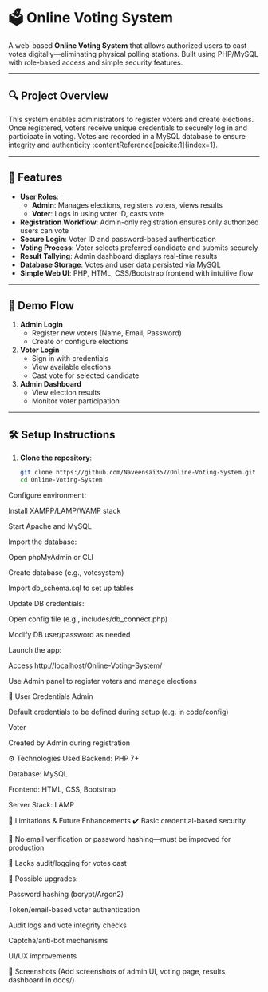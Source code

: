 # 🗳️ Online Voting System

A web-based **Online Voting System** that allows authorized users to cast votes digitally—eliminating physical polling stations. Built using PHP/MySQL with role-based access and simple security features.

---

## 🔍 Project Overview

This system enables administrators to register voters and create elections. Once registered, voters receive unique credentials to securely log in and participate in voting. Votes are recorded in a MySQL database to ensure integrity and authenticity :contentReference[oaicite:1]{index=1}.

---

## 🔑 Features

- **User Roles**:
  - **Admin**: Manages elections, registers voters, views results
  - **Voter**: Logs in using voter ID, casts vote
- **Registration Workflow**: Admin-only registration ensures only authorized users can vote
- **Secure Login**: Voter ID and password-based authentication
- **Voting Process**: Voter selects preferred candidate and submits securely
- **Result Tallying**: Admin dashboard displays real-time results
- **Database Storage**: Votes and user data persisted via MySQL
- **Simple Web UI**: PHP, HTML, CSS/Bootstrap frontend with intuitive flow

---

## 🧭 Demo Flow

1. **Admin Login**
   - Register new voters (Name, Email, Password)
   - Create or configure elections
2. **Voter Login**
   - Sign in with credentials
   - View available elections
   - Cast vote for selected candidate
3. **Admin Dashboard**
   - View election results
   - Monitor voter participation

---

## 🛠️ Setup Instructions

1. **Clone the repository**:
   ```bash
   git clone https://github.com/Naveensai357/Online-Voting-System.git
   cd Online-Voting-System
Configure environment:

Install XAMPP/LAMP/WAMP stack

Start Apache and MySQL

Import the database:

Open phpMyAdmin or CLI

Create database (e.g., votesystem)

Import db_schema.sql to set up tables

Update DB credentials:

Open config file (e.g., includes/db_connect.php)

Modify DB user/password as needed

Launch the app:

Access http://localhost/Online-Voting-System/

Use Admin panel to register voters and manage elections

👥 User Credentials
Admin

Default credentials to be defined during setup (e.g. in code/config)

Voter

Created by Admin during registration

⚙️ Technologies Used
Backend: PHP 7+

Database: MySQL

Frontend: HTML, CSS, Bootstrap

Server Stack: LAMP

📝 Limitations & Future Enhancements
✔️ Basic credential-based security

🔴 No email verification or password hashing—must be improved for production

🔴 Lacks audit/logging for votes cast

🔄 Possible upgrades:

Password hashing (bcrypt/Argon2)

Token/email-based voter authentication

Audit logs and vote integrity checks

Captcha/anti-bot mechanisms

UI/UX improvements

📁 Screenshots
(Add screenshots of admin UI, voting page, results dashboard in docs/)
